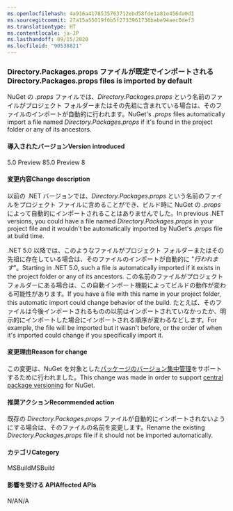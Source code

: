 ```yaml
---
ms.openlocfilehash: 4a916a4178535763712ebd58fde1a81e456da0d1
ms.sourcegitcommit: 27a15a55019f6b5f2733961738babe94aec0def3
ms.translationtype: HT
ms.contentlocale: ja-JP
ms.lasthandoff: 09/15/2020
ms.locfileid: "90538821"
---
```

### <a name="directorypackagesprops-files-is-imported-by-default"></a><span data-ttu-id="14bb3-101">Directory.Packages.props ファイルが既定でインポートされる</span><span class="sxs-lookup"><span data-stu-id="14bb3-101">Directory.Packages.props files is imported by default</span></span>

<span data-ttu-id="14bb3-102">NuGet の *.props* ファイルでは、*Directory.Packages.props* という名前のファイルがプロジェクト フォルダーまたはその先祖に含まれている場合は、そのファイルのインポートが自動的に行われます。</span><span class="sxs-lookup"><span data-stu-id="14bb3-102">NuGet's *.props* files automatically import a file named *Directory.Packages.props* if it's found in the project folder or any of its ancestors.</span></span>

#### <a name="version-introduced"></a><span data-ttu-id="14bb3-103">導入されたバージョン</span><span class="sxs-lookup"><span data-stu-id="14bb3-103">Version introduced</span></span>

<span data-ttu-id="14bb3-104">5.0 Preview 8</span><span class="sxs-lookup"><span data-stu-id="14bb3-104">5.0 Preview 8</span></span>

#### <a name="change-description"></a><span data-ttu-id="14bb3-105">変更内容</span><span class="sxs-lookup"><span data-stu-id="14bb3-105">Change description</span></span>

<span data-ttu-id="14bb3-106">以前の .NET バージョンでは、*Directory.Packages.props* という名前のファイルをプロジェクト ファイルに含めることができ、ビルド時に NuGet の *.props* によって自動的にインポートされることはありませんでした。</span><span class="sxs-lookup"><span data-stu-id="14bb3-106">In previous .NET versions, you could have a file named *Directory.Packages.props* in your project file and it wouldn't be automatically imported by NuGet's *.props* file at build time.</span></span>

<span data-ttu-id="14bb3-107">.NET 5.0 以降では、このようなファイルがプロジェクト フォルダーまたはその先祖に存在している場合は、そのファイルのインポートが自動的に "*行われます*"。</span><span class="sxs-lookup"><span data-stu-id="14bb3-107">Starting in .NET 5.0, such a file *is* automatically imported if it exists in the project folder or any of its ancestors.</span></span> <span data-ttu-id="14bb3-108">この名前のファイルがプロジェクト フォルダーにある場合は、この自動インポート機能によってビルドの動作が変わる可能性があります。</span><span class="sxs-lookup"><span data-stu-id="14bb3-108">If you have a file with this name in your project folder, this automatic import could change behavior of the build.</span></span> <span data-ttu-id="14bb3-109">たとえば、そのファイルは今後インポートされるものの以前はインポートされていなかったか、明示的にインポートした場合にインポートされる順序が変わるなどします。</span><span class="sxs-lookup"><span data-stu-id="14bb3-109">For example, the file will be imported but it wasn't before, or the order of when it's imported could change if you specifically import it.</span></span>

#### <a name="reason-for-change"></a><span data-ttu-id="14bb3-110">変更理由</span><span class="sxs-lookup"><span data-stu-id="14bb3-110">Reason for change</span></span>

<span data-ttu-id="14bb3-111">この変更は、NuGet を対象とした[パッケージのバージョン集中管理](https://github.com/NuGet/Home/wiki/Centrally-managing-NuGet-package-versions)をサポートするために行われました。</span><span class="sxs-lookup"><span data-stu-id="14bb3-111">This change was made in order to support [central package versioning](https://github.com/NuGet/Home/wiki/Centrally-managing-NuGet-package-versions) for NuGet.</span></span>

#### <a name="recommended-action"></a><span data-ttu-id="14bb3-112">推奨アクション</span><span class="sxs-lookup"><span data-stu-id="14bb3-112">Recommended action</span></span>

<span data-ttu-id="14bb3-113">既存の *Directory.Packages.props* ファイルが自動的にインポートされないようにする場合は、そのファイルの名前を変更します。</span><span class="sxs-lookup"><span data-stu-id="14bb3-113">Rename the existing *Directory.Packages.props* file if it should not be imported automatically.</span></span>

#### <a name="category"></a><span data-ttu-id="14bb3-114">カテゴリ</span><span class="sxs-lookup"><span data-stu-id="14bb3-114">Category</span></span>

<span data-ttu-id="14bb3-115">MSBuild</span><span class="sxs-lookup"><span data-stu-id="14bb3-115">MSBuild</span></span>

#### <a name="affected-apis"></a><span data-ttu-id="14bb3-116">影響を受ける API</span><span class="sxs-lookup"><span data-stu-id="14bb3-116">Affected APIs</span></span>

<span data-ttu-id="14bb3-117">N/A</span><span class="sxs-lookup"><span data-stu-id="14bb3-117">N/A</span></span>

<!--

#### Affected APIs

Not detectable via API analysis.

-->
